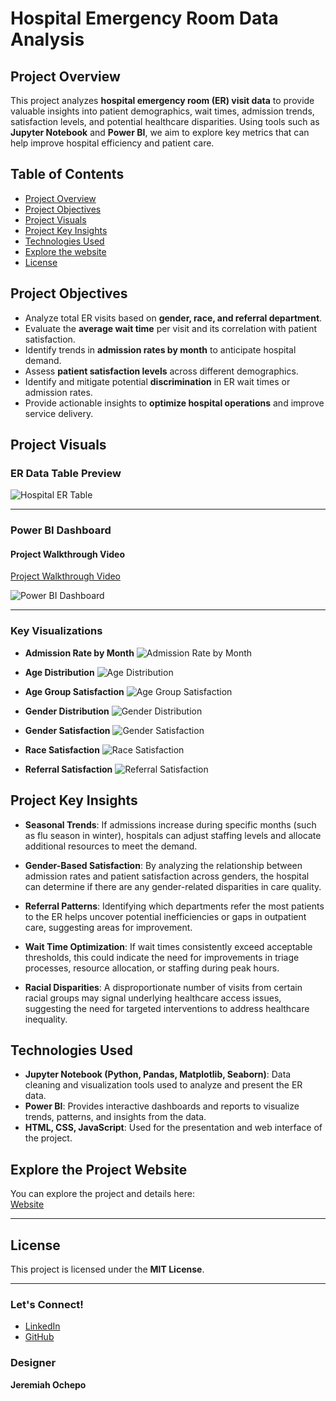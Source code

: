 # Hospital Emergency Room Data Analysis

## Project Overview
This project analyzes **hospital emergency room (ER) visit data** to provide valuable insights into patient demographics, wait times, admission trends, satisfaction levels, and potential healthcare disparities. Using tools such as **Jupyter Notebook** and **Power BI**, we aim to explore key metrics that can help improve hospital efficiency and patient care.

## Table of Contents
- [Project Overview](#project-overview)
- [Project Objectives](#project-objectives)
- [Project Visuals](#project-visuals)
- [Project Key Insights](#project-key-insights)
- [Technologies Used](#technologies-used)
- [Explore the website](#explore-the-website)
- [License](#license)

## Project Objectives
- Analyze total ER visits based on **gender, race, and referral department**.
- Evaluate the **average wait time** per visit and its correlation with patient satisfaction.
- Identify trends in **admission rates by month** to anticipate hospital demand.
- Assess **patient satisfaction levels** across different demographics.
- Identify and mitigate potential **discrimination** in ER wait times or admission rates.
- Provide actionable insights to **optimize hospital operations** and improve service delivery.

## Project Visuals

### ER Data Table Preview
![Hospital ER Table](assets/dataset_preview/hospital_emergency_table.png)

---

### Power BI Dashboard

#### Project Walkthrough Video
[Project Walkthrough Video](assets/power-bi-images/analysis/hospitap_emergency_analysis.mp4)

![Power BI Dashboard](assets/power-bi-images/analysis/hospital_emergency_analysis.png)

---

### Key Visualizations

- **Admission Rate by Month**
  ![Admission Rate by Month](assets/notebook-images/analysis/admission_rate_by_month.png)

- **Age Distribution**
  ![Age Distribution](assets/notebook-images/analysis/age_distribution.png)

- **Age Group Satisfaction**
  ![Age Group Satisfaction](assets/notebook-images/analysis/age_group_satisfaction.png)

- **Gender Distribution**
  ![Gender Distribution](assets/notebook-images/analysis/gender_distribution.png)

- **Gender Satisfaction**
  ![Gender Satisfaction](assets/notebook-images/analysis/gender_satisfaction.png)

- **Race Satisfaction**
  ![Race Satisfaction](assets/notebook-images/analysis/race_satisfaction.png)

- **Referral Satisfaction**
  ![Referral Satisfaction](assets/notebook-images/analysis/referral_satisfaction.png)

## Project Key Insights

- **Seasonal Trends**: If admissions increase during specific months (such as flu season in winter), hospitals can adjust staffing levels and allocate additional resources to meet the demand.
  
- **Gender-Based Satisfaction**: By analyzing the relationship between admission rates and patient satisfaction across genders, the hospital can determine if there are any gender-related disparities in care quality.
  
- **Referral Patterns**: Identifying which departments refer the most patients to the ER helps uncover potential inefficiencies or gaps in outpatient care, suggesting areas for improvement.
  
- **Wait Time Optimization**: If wait times consistently exceed acceptable thresholds, this could indicate the need for improvements in triage processes, resource allocation, or staffing during peak hours.
  
- **Racial Disparities**: A disproportionate number of visits from certain racial groups may signal underlying healthcare access issues, suggesting the need for targeted interventions to address healthcare inequality.

## Technologies Used
- **Jupyter Notebook (Python, Pandas, Matplotlib, Seaborn)**: Data cleaning and visualization tools used to analyze and present the ER data.
- **Power BI**: Provides interactive dashboards and reports to visualize trends, patterns, and insights from the data.
- **HTML, CSS, JavaScript**: Used for the presentation and web interface of the project.

## Explore the Project Website
You can explore the project and details here:  
[Website](https://ewache04.github.io/hospital-emergency-room/)

---

## License
This project is licensed under the **MIT License**.

---

### Let's Connect!
- [LinkedIn](https://www.linkedin.com/in/jeremiah-o-517729122/)
- [GitHub](https://github.com/ewache04)

### Designer
**Jeremiah Ochepo** 
